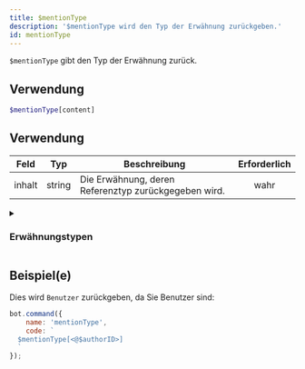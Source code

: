 ```yaml
---
title: $mentionType
description: '$mentionType wird den Typ der Erwähnung zurückgeben.'
id: mentionType
---
```


`$mentionType` gibt den Typ der Erwähnung zurück.

## Verwendung

```php
$mentionType[content]
```

## Verwendung

| Feld   | Typ    | Beschreibung                                         | Erforderlich |
| ------ | ------ | ---------------------------------------------------- |:------------:|
| inhalt | string | Die Erwähnung, deren Referenztyp zurückgegeben wird. |     wahr     |

<details>
  <summary> <h3> Erwähnungstypen </h3></summary>

| Typ      | Beschreibung                         |
| -------- | ------------------------------------ |
| jeder    | `@everyone` und `@here` Erwähnungen. |
| benutzer | Alle Benutzer erwähnen.              |
| rollen   | Alle Rollen erwähnen.                |
| alle     | Alles oben aufgelistet.              |

</details>

## Beispiel(e)

Dies wird `Benutzer` zurückgeben, da Sie Benutzer sind:

```javascript
bot.command({
    name: 'mentionType',
    code: `
  $mentionType[<@$authorID>]
  `
});
```
